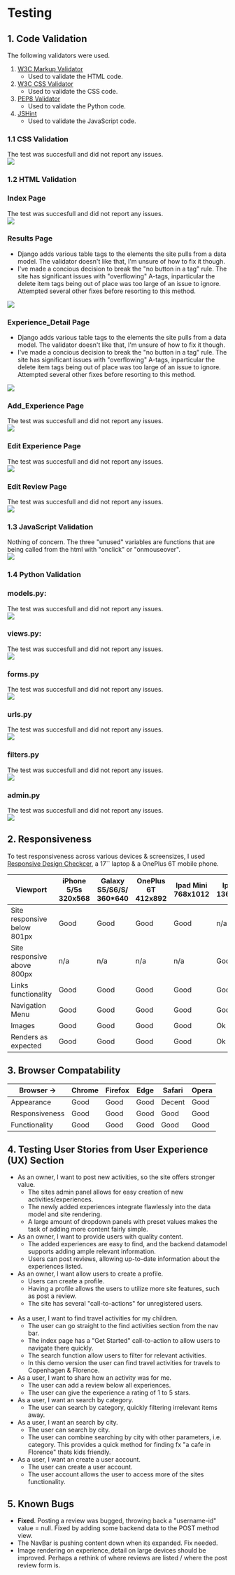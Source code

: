 # Testing

## 1. Code Validation
The following validators were used.
1. [W3C Markup Validator](https://validator.w3.org/#validate_by_input)
    - Used to validate the HTML code.
1. [W3C CSS Validator](https://jigsaw.w3.org/css-validator/#validate_by_input)
    - Used to validate the CSS code.
1. [PEP8 Validator](http://pep8online.com/)
    - Used to validate the Python code.
1. [JSHint](https://jshint.com/)
    - Used to validate the JavaScript code.

### 1.1 CSS Validation
The test was succesfull and did not report any issues.<br>
<img src="https://github.com/Lasserini/kidstravelp4/blob/main/media/validation/css_validation.png">

### 1.2 HTML Validation
### Index Page
The test was succesfull and did not report any issues.<br>
<img src="https://github.com/Lasserini/kidstravelp4/blob/main/media/validation/index_html_validation.png">

### Results Page
- Django adds various table tags to the elements the site pulls from a data model. The validator doesn't like that, I'm unsure of how to fix it though.
- I've made a concious decision to break the "no button in a tag" rule. The site has significant issues with "overflowing" A-tags, inparticular the delete item tags being out of place was too large of an issue to ignore. Attempted several other fixes before resorting to this method.<br>
<img src="https://github.com/Lasserini/kidstravelp4/blob/main/media/validation/results_html_validation.png">

### Experience_Detail Page
- Django adds various table tags to the elements the site pulls from a data model. The validator doesn't like that, I'm unsure of how to fix it though.
- I've made a concious decision to break the "no button in a tag" rule. The site has significant issues with "overflowing" A-tags, inparticular the delete item tags being out of place was too large of an issue to ignore. Attempted several other fixes before resorting to this method.<br>
<img src="https://github.com/Lasserini/kidstravelp4/blob/main/media/validation/experiencedetail_html_validation.png">

### Add_Experience Page
The test was succesfull and did not report any issues.<br>
<img src="https://github.com/Lasserini/kidstravelp4/blob/main/media/validation/addexperience_html_validation.png">

### Edit Experience Page
The test was succesfull and did not report any issues.<br>
<img src="https://github.com/Lasserini/kidstravelp4/blob/main/media/validation/editexperience_html_validation.png">

### Edit Review Page
The test was succesfull and did not report any issues.<br>
<img src="https://github.com/Lasserini/kidstravelp4/blob/main/media/validation/editreview_html_validation.png">


### 1.3 JavaScript Validation
Nothing of concern. The three "unused" variables are functions that are being called from the html with "onclick" or "onmouseover".<br>
<img src="https://github.com/Lasserini/kidstravelp4/blob/main/media/validation/javascript_validation.png">

### 1.4 Python Validation
### models.py:
The test was succesfull and did not report any issues.<br>
<img src="https://github.com/Lasserini/kidstravelp4/blob/main/media/validation/models_validation.png">

### views.py:
The test was succesfull and did not report any issues.<br>
<img src="https://github.com/Lasserini/kidstravelp4/blob/main/media/validation/views_validation.png">

### forms.py
The test was succesfull and did not report any issues.<br>
<img src="https://github.com/Lasserini/kidstravelp4/blob/main/media/validation/forms_validation.png">

### urls.py
The test was succesfull and did not report any issues.<br>
<img src="https://github.com/Lasserini/kidstravelp4/blob/main/media/validation/urls_validation.png">

### filters.py
The test was succesfull and did not report any issues.<br>
<img src="https://github.com/Lasserini/kidstravelp4/blob/main/media/validation/filters_validation.png">

### admin.py
The test was succesfull and did not report any issues.<br>
<img src="https://github.com/Lasserini/kidstravelp4/blob/main/media/validation/admin_validation.png">


## 2. Responsiveness
To test responsiveness across various devices & screensizes, I used [Responsive Design Checkcer](https://www.responsivedesignchecker.com/), a 17`` laptop & a OnePlus 6T mobile phone.

Viewport | iPhone 5/5s<br>320x568 | Galaxy S5/S6/S/<br>360*640 | OnePlus 6T<br>412x892 | Ipad Mini<br>768x1012 | Ipad Pro<br>1366x1024 | Desktop 1024px | Desktop 1440px
--- | --- | --- | --- | --- | --- | --- | --- |
Site responsive<br>below 801px  | Good | Good| Good | Good | n/a | n/a | n/a
Site responsive<br>above 800px | n/a | n/a | n/a | n/a | Good | Good | Good
Links functionality  | Good | Good | Good | Good | Good | Good | Good
Navigation Menu  | Good | Good | Good | Good | Good | Good | Good
Images | Good | Good | Good | Good | Ok | Ok | Ok
Renders as expected | Good | Good | Good | Good | Ok | Ok | Ok


## 3. Browser Compatability
Browser -> | Chrome | Firefox | Edge | Safari | Opera
--- | --- | --- | --- | --- | --- |
Appearance  | Good | Good | Good | Decent | Good
Responsiveness | Good | Good | Good | Good | Good
Functionality | Good | Good | Good | Good | Good



## 4. Testing User Stories from User Experience (UX) Section
- As an owner, I want to post new activities, so the site offers stronger value.<br>
    - The sites admin panel allows for easy creation of new activities/experiences.
    - The newly added experiences integrate flawlessly into the data model and site rendering.
    - A large amount of dropdown panels with preset values makes the task of adding more content fairly simple.
- As an owner, I want to provide users with quality content.<br>
    - The added experiences are easy to find, and the backend datamodel supports adding ample relevant information.
    - Users can post reviews, allowing up-to-date information about the experiences listed.
- As an owner, I want allow users to create a profile.<br>
    - Users can create a profile.
    - Having a profile allows the users to utilize more site features, such as post a review.
    - The site has several "call-to-actions" for unregistered users.
    <br>
- As a user, I want to find travel activities for my children.<br>
    - The user can go straight to the find activities section from the nav bar.
    - The index page has a "Get Started" call-to-action to allow users to navigate there quickly.
    - The search function allow users to filter for relevant activities.
    - In this demo version the user can find travel activities for travels to Copenhagen & Florence.
- As a user, I want to share how an activity was for me.<br>
    - The user can add a review below all experiences.
    - The user can give the experience a rating of 1 to 5 stars.
- As a user, I want an search by category.<br>
    - The user can search by category, quickly filtering irrelevant items away.
- As a user, I want an search by city.<br>
    - The user can search by city.
    - The user can combine searching by city with other parameters, i.e. category. This provides a quick method for finding fx "a cafe in Florence" thats kids friendly.
- As a user, I want an create a user account.<br>
    - The user can create a user account.
    - The user account allows the user to access more of the sites functionality.


## 5. Known Bugs
- **Fixed**. Posting a review was bugged, throwing back a "username-id" value = null. Fixed by adding some backend data to the POST method view.
- The NavBar is pushing content down when its expanded. Fix needed.
- Image rendering on experience_detail on large devices should be improved. Perhaps a rethink of where reviews are listed / where the post review form is.